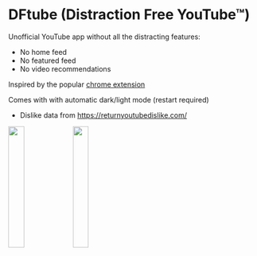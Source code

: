 # DFtube (Distraction Free YouTube™)

Unofficial YouTube app without all the distracting features:
- No home feed
- No featured feed
- No video recommendations

Inspired by the popular [chrome extension](https://chrome.google.com/webstore/detail/df-tube-distraction-free/mjdepdfccjgcndkmemponafgioodelna?hl=en)

Comes with with automatic dark/light mode (restart required)

- Dislike data from https://returnyoutubedislike.com/

<p>
  <img src="https://i.postimg.cc/bJ21k5Zh/Screenshot-20220103-010711.jpg" width="25%" />
  <img src="https://i.postimg.cc/5trwHJNg/Screenshot-20220103-010837.jpg" width="25%" /> 
</p>
